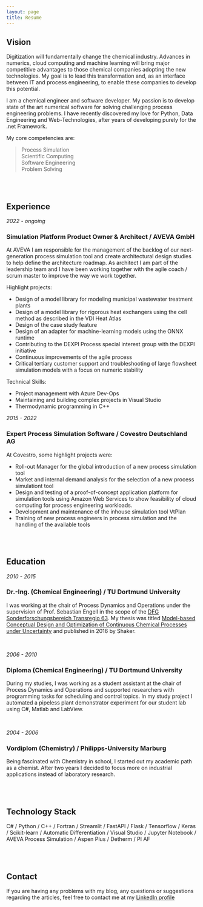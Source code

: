 ```yaml
---
layout: page
title: Resume
---
```



## Vision

Digitization will fundamentally change the chemical industry. Advances in numerics, cloud computing and machine learning will bring major competitive advantages to those chemical companies adopting the new technologies. My goal is to lead this transformation and, as an interface between IT and process engineering, to enable these companies to develop this potential.

I am a chemical engineer and software developer. My passion is to develop state of the art numerical software for solving challenging process engineering problems. I have recently discovered my love for Python, Data Engineering and Web-Technologies, after years of developing purely for the .net Framework.


My core competencies are:

> Process Simulation <br>
> Scientific Computing <br> 
> Software Engineering <br>
> Problem Solving

<br>
<br>


## Experience

*2022 - ongoing*

### Simulation Platform Product Owner & Architect / AVEVA GmbH

At AVEVA I am responsible for the management of the backlog of our next-generation process simulation tool and create architectural design studies to help define the architecture roadmap. As architect I am part of the leadership team and I have been working together with the agile coach / scrum master to improve the way we work together.

Highlight projects:

* Design of a model library for modeling municipal wastewater treatment plants
* Design of a model library for rigorous heat exchangers using the cell method as described in the VDI Heat Atlas
* Design of the case study feature
* Design of an adapter for machine-learning models using the ONNX runtime
* Contributing to the DEXPI Process special interest group with the DEXPI initiative
* Continuous improvements of the agile process
* Critical tertiary customer support and troubleshooting of large flowsheet simulation models with a focus on numeric stability

  
Technical Skills:

* Project management with Azure Dev-Ops
* Maintaining and building complex projects in Visual Studio
* Thermodynamic programming in C++

*2015 - 2022*

### Expert Process Simulation Software / Covestro Deutschland AG

At Covestro, some highlight projects were:

* Roll-out Manager for the global introduction of a new process simulation tool
* Market and internal demand analysis for the selection of a new process simulationt tool
* Design and testing of a proof-of-concept application platform for simulation tools using Amazon Web Services to show feasibility of cloud computing for process engineering workloads.
* Development and maintenance of the inhouse simulation tool VtPlan
* Training of new process engineers in process simulation and the handling of the available tools


<br>
<br>

## Education
*2010 - 2015*

### Dr.-Ing. (Chemical Engineering) / TU Dortmund University
I was working at the chair of Process Dynamics and Operations under the supervision of Prof. Sebastian Engell in the scope of the [DFG Sonderforschungsbereich Transregio 63](https://www.inprompt.tu-berlin.de/).
My thesis was titled
[Model-based Conceptual Design and Optimization of Continuous Chemical Processes under Uncertainty](https://www.shaker.de/de/content/catalogue/index.asp?lang=de&ID=8&ISBN=978-3-8440-4844-5) and published in 2016 by Shaker.

<br>

*2006 - 2010*
### Diploma (Chemical Engineering) / TU Dortmund University

During my studies, I was working as a student assistant at the chair of Process Dynamics and Operations and supported researchers with programming tasks for scheduling and control topics. In my study project I automated a pipeless plant demonstrator experiment for our student lab using C#, Matlab and LabView.

<br>

*2004 - 2006*
### Vordiplom (Chemistry) / Philipps-University Marburg

Being fascinated with Chemistry in school, I started out my academic path as a chemist. After two years I decided to focus more on industrial applications instead of laboratory research.

<br>
<br>

## Technology Stack

C# / Python / C++ / Fortran / Streamlit / FastAPI / Flask / Tensorflow / Keras / Scikit-learn / Automatic Differentiation / Visual Studio / Jupyter Notebook / AVEVA Process Simulation / Aspen Plus / Detherm / PI AF   

<br>
<br>


## Contact
If you are having any problems with my blog, any questions or suggestions regarding the articles, feel free to contact me at my [LinkedIn profile](https://www.linkedin.com/in/jochen-steimel/) 
